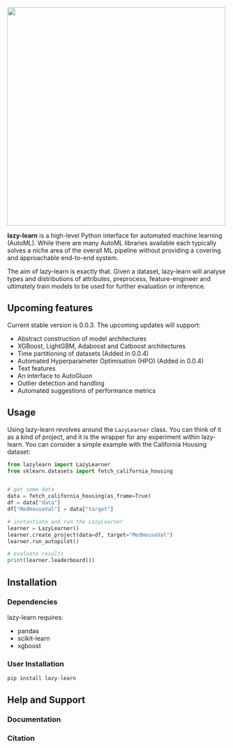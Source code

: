 
<img width="500" src="doc/logo/transparent_small.png">

**lazy-learn** is a high-level Python interface for automated machine learning (AutoML). While there are many AutoML libraries available each typically solves a niche area of the overall ML pipeline without providing a covering and approachable end-to-end system.

The aim of lazy-learn is exactly that. Given a dataset, lazy-learn will analyse types and distributions of attributes, preprocess, feature-engineer and ultimately train models to be used for further evaluation or inference. 

## Upcoming features

Current stable version is 0.0.3. The upcoming updates will support:
- Abstract construction of model architectures
- XGBoost, LightGBM, Adaboost and Catboost architectures
- Time partitioning of datasets (Added in 0.0.4)
- Automated Hyperparameter Optimisation (HPO) (Added in 0.0.4)
- Text features
- An interface to AutoGluon
- Outlier detection and handling
- Automated suggestions of performance metrics

## Usage

Using lazy-learn revolves around the `LazyLearner` class. You can think of it as a kind of project, and it is the wrapper for any experiment within lazy-learn. You can consider a simple example with the California Housing dataset:

```python
from lazylearn import LazyLearner
from sklearn.datasets import fetch_california_housing


# get some data
data = fetch_california_housing(as_frame=True)
df = data["data"]
df["MedHouseVal"] = data["target"]

# instantiate and run the LazyLearner
learner = LazyLearner()
learner.create_project(data=df, target="MedHouseVal")
learner.run_autopilot()

# evaluate results
print(learner.leaderboard())

```

## Installation

### Dependencies

lazy-learn requires:

- pandas
- scikit-learn
- xgboost

### User Installation 
```
pip install lazy-learn
```

## Help and Support
### Documentation

### Citation
